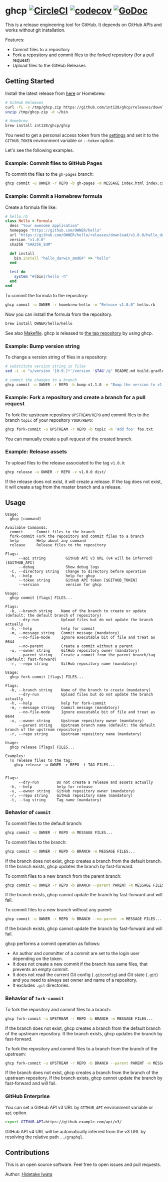 # ghcp [![CircleCI](https://circleci.com/gh/int128/ghcp.svg?style=shield)](https://circleci.com/gh/int128/ghcp) [![codecov](https://codecov.io/gh/int128/ghcp/branch/master/graph/badge.svg)](https://codecov.io/gh/int128/ghcp) [![GoDoc](https://godoc.org/github.com/int128/ghcp?status.svg)](https://godoc.org/github.com/int128/ghcp)

This is a release engineering tool for GitHub.
It depends on GitHub APIs and works without git installation.

Features:

- Commit files to a repository
- Fork a repository and commit files to the forked repository (for a pull request)
- Upload files to the GitHub Releases


## Getting Started

Install the latest release from [here](https://github.com/int128/ghcp/releases) or Homebrew.

```sh
# GitHub Releases
curl -fL -o /tmp/ghcp.zip https://github.com/int128/ghcp/releases/download/v1.6.0/ghcp_linux_amd64.zip
unzip /tmp/ghcp.zip -d ~/bin

# Homebrew
brew install int128/ghcp/ghcp
```

You need to get a personal access token from the [settings](https://github.com/settings/tokens) and set it to the `GITHUB_TOKEN` environment variable or `--token` option.

Let's see the following examples.


### Example: Commit files to GitHub Pages

To commit the files to the `gh-pages` branch:

```sh
ghcp commit -u OWNER -r REPO -b gh-pages -m MESSAGE index.html index.css
```


### Example: Commit a Homebrew formula

Create a formula file like:

```rb
# hello.rb
class Hello < Formula
  desc "Your awesome application"
  homepage "https://github.com/OWNER/hello"
  url "https://github.com/OWNER/hello/releases/download/v1.0.0/hello_darwin_amd64"
  version "v1.0.0"
  sha256 "SHA256_SUM"

  def install
    bin.install "hello_darwin_amd64" => "hello"
  end

  test do
    system "#{bin}/hello -h"
  end
end
```

To commit the formula to the repository:

```sh
ghcp commit -u OWNER -r homebrew-hello -m "Release v1.0.0" hello.rb
```

Now you can install the formula from the repository.

```sh
brew install OWNER/hello/hello
```

See also [Makefile](Makefile).
ghcp is released to [the tap repository](https://github.com/int128/homebrew-ghcp) by using ghcp.


### Example: Bump version string

To change a version string of files in a repository:

```sh
# substitute version string in files
sed -i -e "s/version '[0-9.]*'/version '$TAG'/g" README.md build.gradle

# commit the changes to a branch
ghcp commit -u OWNER -r REPO -b bump-v1.1.0 -m "Bump the version to v1.1.0" README.md build.gradle
```


### Example: Fork a repository and create a branch for a pull request

To fork the upstream repository `UPSTREAM/REPO` and commit files to the branch `topic` of your repository `YOUR/REPO`:

```sh
ghcp fork-commit -u UPSTREAM -r REPO -b topic -m 'Add foo' foo.txt
```

You can manually create a pull request of the created branch.


### Example: Release assets

To upload files to the release associated to the tag `v1.0.0`:

```sh
ghcp release -u OWNER -r REPO -v v1.0.0 dist/
```

If the release does not exist, it will create a release.
If the tag does not exist, it will create a tag from the master branch and a release.


## Usage

```
Usage:
  ghcp [command]

Available Commands:
  commit      Commit files to the branch
  fork-commit Fork the repository and commit files to a branch
  help        Help about any command
  release     Release files to the repository

Flags:
      --api string         GitHub API v3 URL (v4 will be inferred) [$GITHUB_API]
      --debug              Show debug logs
  -C, --directory string   Change to directory before operation
  -h, --help               help for ghcp
      --token string       GitHub API token [$GITHUB_TOKEN]
      --version            version for ghcp
```

```
Usage:
  ghcp commit [flags] FILES...

Flags:
  -b, --branch string    Name of the branch to create or update (default: the default branch of repository)
      --dry-run          Upload files but do not update the branch actually
  -h, --help             help for commit
  -m, --message string   Commit message (mandatory)
      --no-file-mode     Ignore executable bit of file and treat as 0644
      --no-parent        Create a commit without a parent
  -u, --owner string     GitHub repository owner (mandatory)
      --parent string    Create a commit from the parent branch/tag (default: fast-forward)
  -r, --repo string      GitHub repository name (mandatory)
```

```
Usage:
  ghcp fork-commit [flags] FILES...

Flags:
  -b, --branch string    Name of the branch to create (mandatory)
      --dry-run          Upload files but do not update the branch actually
  -h, --help             help for fork-commit
  -m, --message string   Commit message (mandatory)
      --no-file-mode     Ignore executable bit of file and treat as 0644
  -u, --owner string     Upstream repository owner (mandatory)
      --parent string    Upstream branch name (default: the default branch of the upstream repository)
  -r, --repo string      Upstream repository name (mandatory)
```

```
Usage:
  ghcp release [flags] FILES...

Examples:
  To release files to the tag:
    ghcp release -u OWNER -r REPO -t TAG FILES...


Flags:
      --dry-run        Do not create a release and assets actually
  -h, --help           help for release
  -u, --owner string   GitHub repository owner (mandatory)
  -r, --repo string    GitHub repository name (mandatory)
  -t, --tag string     Tag name (mandatory)
```


### Behavior of `commit`

To commit files to the default branch:

```sh
ghcp commit -u OWNER -r REPO -m MESSAGE FILES...
```

To commit files to the branch:

```sh
ghcp commit -u OWNER -r REPO -b BRANCH -m MESSAGE FILES...
```

If the branch does not exist, ghcp creates a branch from the default branch.
It the branch exists, ghcp updates the branch by fast-forward.

To commit files to a new branch from the parent branch:

```sh
ghcp commit -u OWNER -r REPO -b BRANCH --parent PARENT -m MESSAGE FILES...
```

If the branch exists, ghcp cannot update the branch by fast-forward and will fail.

To commit files to a new branch without any parent:

```sh
ghcp commit -u OWNER -r REPO -b BRANCH --no-parent -m MESSAGE FILES...
```

If the branch exists, ghcp cannot update the branch by fast-forward and will fail.

ghcp performs a commit operation as follows:

- An author and committer of a commit are set to the login user depending on the token.
- It does not create a new commit if the branch has same files, that prevents an empty commit.
- It does not read the current Git config (`.gitconfig`) and Git state (`.git`) and you need to always set owner and name of a repository.
- It excludes `.git` directories.


### Behavior of `fork-commit`

To fork the repository and commit files to a branch:

```sh
ghcp fork-commit -u UPSTREAM -r REPO -b BRANCH -m MESSAGE FILES...
```

If the branch does not exist, ghcp creates a branch from the default branch of the upstream repository.
It the branch exists, ghcp updates the branch by fast-forward.

To fork the repository and commit files to a branch from the branch of the upstream:

```sh
ghcp fork-commit -u UPSTREAM -r REPO -b BRANCH --parent PARENT -m MESSAGE FILES...
```

If the branch does not exist, ghcp creates a branch from the branch of the upstream repository.
If the branch exists, ghcp cannot update the branch by fast-forward and will fail.


### GitHub Enterprise

You can set a GitHub API v3 URL by `GITHUB_API` environment variable or `--api` option.

```sh
export GITHUB_API=https://github.example.com/api/v3/
```

GitHub API v4 URL will be automatically inferred from the v3 URL by resolving the relative path `../graphql`.


## Contributions

This is an open source software.
Feel free to open issues and pull requests.

Author: [Hidetake Iwata](https://github.com/int128)
